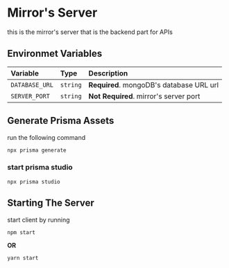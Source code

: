 # Mirror's Server

this is the mirror's server that is the backend part for APIs

## Environmet Variables


| Variable | Type     | Description                |
| :-------- | :------- | :------------------------- |
| `DATABASE_URL` | `string` | **Required**.  mongoDB's database URL url|
| `SERVER_PORT` | `string` | **Not Required**.  mirror's server port |

## Generate Prisma Assets

run the following command
```
npx prisma generate
```

### start prisma studio

```
npx prisma studio
```

## Starting The Server

start client by running 
```
npm start
```
**OR**
```
yarn start
```

